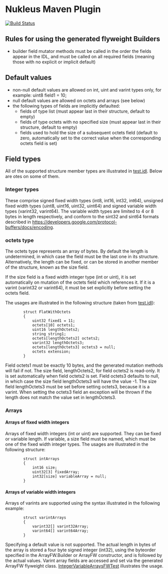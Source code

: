 # Nukleus Maven Plugin

[![Build Status][build-status-image]][build-status]

[build-status-image]: https://travis-ci.org/reaktivity/nukleus-maven-plugin.svg?branch=develop
[build-status]: https://travis-ci.org/reaktivity/nukleus-maven-plugin
  
## Rules for using the generated flyweight Builders
 
- builder field mutator methods must be called in the order the fields appear in the IDL, and must be called on all required fields (meaning those with no explicit or implicit default)

## Default values

- non-null default values are allowed on int, uint and varint types only, for example: uint8 field1 = 10;
- null default values are allowed on octets and arrays (see below) 
- the following types of fields are implicitly defaulted:
  - fields of type list (must appear last in their structure, default to empty)
  - fields of type octets with no specified size (must appear last in their structure, default to empty)
  - fields used to hold the size of a subsequent octets field (default to zero, automatically set to the correct value when the corresponding octets field is set)
  
## Field types

All of the supported structure member types are illustrated in [test.idl](src/test/resources/test-project/test.idl). Below are otes on some of them.

### Integer types

These comprise signed fixed width types (int8, int16, int32, int64), unsigned fixed width types (uint8, uint16, uint32, uint64) and signed variable width types (varint32, varint64). The variable width types are limited to 4 or 8 bytes in length respectively, and conform to the sint32 and sint64 formats described in https://developers.google.com/protocol-buffers/docs/encoding.

### octets type

The octets type represents an array of bytes. By default the length is undetermined, in which case the field must be the last one in its structure. Alternatively, the length can be fixed, or can be stored in another member of the structure, known as the size field. 

If the size field is a fixed width integer type (int or uint), it is set automatically on mutation of the octets field which references it. If it is a varint (varint32 or varint64), it must be set explicitly before setting the octets field. 

The usages are illustrated in the following structure (taken from [test.idl](src/test/resources/test-project/test.idl)):
```
        struct FlatWithOctets
        {
            uint32 fixed1 = 11;
            octets[10] octets1;
            uint16 lengthOctets2;
            string string1;
            octets[lengthOctets2] octets2;
            varint32 lengthOctets3;
            octets[lengthOctets3] octets3 = null;
            octets extension;
        }
```
Field octets1 must be exactly 10 bytes, and the generated mutation methods will fail if not. 
The size field, lengthOctets2, for field octets2 is read-only. It is set automatically when field octets2 is set.
Field octets3 defaults to null, in which case the size field lengthOctets3 will have the value -1. The size field lengthOctets3 must be set before setting octets3, because it is a varint. When setting the octets3 field an exception will be thrown if the length does not match the value set in lengthOctets3.

### Arrays

#### Arrays of fixed width integers

Arrays of fixed width integers (int or uint) are supported. They can be fixed or variable length. If variable, a size field must be named, which must be one of the fixed width integer types. The usages are illustrated in the following structure:
```
        struct intArrays
        {
            int16 size;
            uint32[3] fixedArray;
            int32[size] variableArray = null;                
        }
```

#### Arrays of variable width integers

Arrays of varints are supported using the syntax illustrated in the following example:
```
        struct varintArrays
        {
            varint32[] varint32Array;                
            varint64[] varint64Array;
        }
```
Specifying a default value is not supported. The actual length in bytes of the array is stored a four byte signed integer (int32), using the byteorder specified in the ArrayFW.Builder or ArrayFW constructor, and is followed by the actual values. Varint array fields are accessed and set via the generated ArrayFW flyweight class. [IntegerVariableArraysFWTest](src/test/java/org/reaktivity/nukleus/maven/plugin/internal/generated/IntegerVariableArraysFWTest.java) illustrates the usage. 
